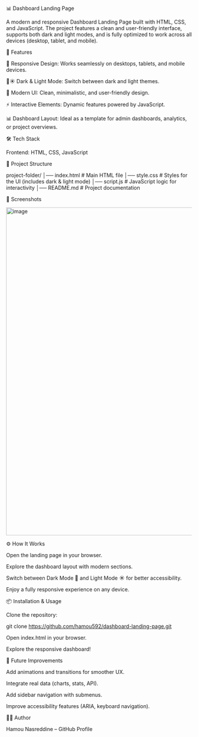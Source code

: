 📊 Dashboard Landing Page

A modern and responsive Dashboard Landing Page built with HTML, CSS, and JavaScript.
The project features a clean and user-friendly interface, supports both dark and light modes, and is fully optimized to work across all devices (desktop, tablet, and mobile).

🚀 Features

📱 Responsive Design: Works seamlessly on desktops, tablets, and mobile devices.

🌙☀️ Dark & Light Mode: Switch between dark and light themes.

🎨 Modern UI: Clean, minimalistic, and user-friendly design.

⚡ Interactive Elements: Dynamic features powered by JavaScript.

📊 Dashboard Layout: Ideal as a template for admin dashboards, analytics, or project overviews.

🛠️ Tech Stack

Frontend: HTML, CSS, JavaScript

📂 Project Structure

project-folder/
│── index.html   # Main HTML file
│── style.css    # Styles for the UI (includes dark & light mode)
│── script.js    # JavaScript logic for interactivity
│── README.md    # Project documentation

📸 Screenshots

<img width="1878" height="890" alt="image" src="https://github.com/user-attachments/assets/91d6c45a-f247-44de-8d91-1d2dcd0ecf80" />


⚙️ How It Works

Open the landing page in your browser.

Explore the dashboard layout with modern sections.

Switch between Dark Mode 🌙 and Light Mode ☀️ for better accessibility.

Enjoy a fully responsive experience on any device.

📦 Installation & Usage

Clone the repository:

git clone https://github.com/hamou592/dashboard-landing-page.git


Open index.html in your browser.

Explore the responsive dashboard!

🔮 Future Improvements

Add animations and transitions for smoother UX.

Integrate real data (charts, stats, API).

Add sidebar navigation with submenus.

Improve accessibility features (ARIA, keyboard navigation).

👨‍💻 Author

Hamou Nasreddine – GitHub Profile
